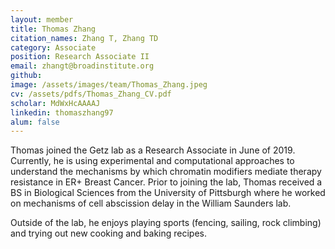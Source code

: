```yaml
---
layout: member
title: Thomas Zhang
citation_names: Zhang T, Zhang TD
category: Associate
position: Research Associate II
email: zhangt@broadinstitute.org
github: 
image: /assets/images/team/Thomas_Zhang.jpeg
cv: /assets/pdfs/Thomas_Zhang_CV.pdf
scholar: MdWxHcAAAAJ
linkedin: thomaszhang97
alum: false
---
```


Thomas joined the Getz lab as a Research Associate in June of 2019. Currently, he is using experimental and computational approaches to understand the mechanisms by which chromatin modifiers mediate therapy resistance in ER+ Breast Cancer. Prior to joining the lab, Thomas received a BS in Biological Sciences from the University of Pittsburgh where he worked on mechanisms of cell abscission delay in the William Saunders lab. 

Outside of the lab, he enjoys playing sports (fencing, sailing, rock climbing) and trying out new cooking and baking recipes.
